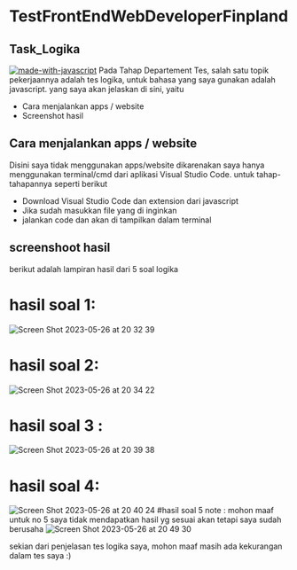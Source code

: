 # TestFrontEndWebDeveloperFinpland
## Task_Logika
[![made-with-javascript](https://img.shields.io/badge/Made%20with-JavaScript-1f425f.svg)](https://www.javascript.com)
Pada Tahap Departement Tes, salah satu topik pekerjaannya adalah tes logika, untuk bahasa yang saya gunakan adalah javascript. yang saya akan jelaskan di sini, yaitu

-	Cara menjalankan apps / website
-	Screenshot hasil


## Cara menjalankan apps / website
Disini saya tidak menggunakan apps/website dikarenakan saya hanya menggunakan terminal/cmd dari aplikasi Visual Studio Code. untuk tahap-tahapannya seperti berikut

- Download Visual Studio Code dan extension dari javascript
- Jika sudah masukkan file yang di inginkan
- jalankan code dan akan di tampilkan dalam terminal

## screenshoot hasil 
berikut adalah lampiran hasil dari 5 soal logika
# hasil soal 1: 
![Screen Shot 2023-05-26 at 20 32 39](https://github.com/SalsaArifahZakkiya/Test_Logika/assets/101571356/b538e824-89ce-4862-a394-64b7b0aef4a7)
# hasil soal 2:
![Screen Shot 2023-05-26 at 20 34 22](https://github.com/SalsaArifahZakkiya/Test_Logika/assets/101571356/7e75791c-0f6a-47b2-9992-5f95b4978e61)
# hasil soal 3 :
![Screen Shot 2023-05-26 at 20 39 38](https://github.com/SalsaArifahZakkiya/Test_Logika/assets/101571356/b43f06a1-598f-4e65-921e-1405bf62b205)
# hasil soal 4:
![Screen Shot 2023-05-26 at 20 40 24](https://github.com/SalsaArifahZakkiya/Test_Logika/assets/101571356/6c1f5871-8b0b-42b8-a232-194f9554a7eb)
#hasil soal 5 
note : mohon maaf untuk no 5 saya tidak mendapatkan hasil yg sesuai akan tetapi saya sudah berusaha
![Screen Shot 2023-05-26 at 20 49 30](https://github.com/SalsaArifahZakkiya/Test_Logika/assets/101571356/68562335-4d9b-408f-8509-372c07ca0c08)

sekian dari penjelasan tes logika saya, mohon maaf masih ada kekurangan dalam tes saya :)
